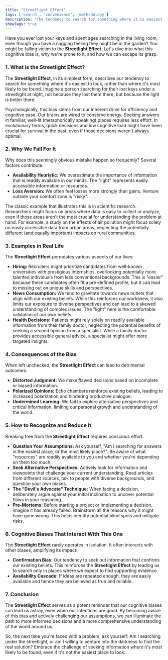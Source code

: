 ```yaml
---
title: "Streetlight Effect"
tags: ['search', 'convenience', 'methodology']
description: "The tendency to search for something where it is easiest to look, rather than where it is most likely to be."
showTags: true
---
```



Have you ever lost your keys and spent ages searching in the living room, even though you have a nagging feeling they might be in the garden? You might be falling victim to the **Streetlight Effect**. Let's dive into what this cognitive bias is, why we're prone to it, and how we can escape its grasp.

### 1. What is the Streetlight Effect?

The **Streetlight Effect**, in its simplest form, describes our tendency to search for something where it's easiest to look, rather than where it's most likely to be found. Imagine a person searching for their lost keys under a streetlight at night, not because they lost them there, but because the light is better there.

Psychologically, this bias stems from our inherent drive for efficiency and cognitive ease. Our brains are wired to conserve energy. Seeking answers in familiar, well-lit (metaphorically speaking) places requires less effort. In evolutionary terms, quick decisions and low cognitive load might have been crucial for survival in the past, even if those decisions weren't always optimal.

### 2. Why We Fall For It

Why does this seemingly obvious mistake happen so frequently? Several factors contribute:

*   **Availability Heuristic:** We overestimate the importance of information that is readily available in our minds. The "light" represents easily accessible information or resources.
*   **Loss Aversion:** We often feel losses more strongly than gains. Venture outside your comfort zone is "risky".

The classic example that illustrates this is in scientific research. Researchers might focus on areas where data is easy to collect or analyze, even if those areas aren't the most crucial for understanding the problem at hand. For example, a study on the effects of air pollution might focus solely on easily accessible data from urban areas, neglecting the potentially different (and equally important) impacts on rural communities.

### 3. Examples in Real Life

The **Streetlight Effect** permeates various aspects of our lives:

*   **Hiring:** Recruiters might prioritize candidates from well-known universities with prestigious internships, overlooking potentially more talented individuals from less conventional backgrounds. This is "easier" because these candidates often fit a pre-defined profile, but it can lead to missing out on unique skills and perspectives.
*   **News Consumption:** We tend to gravitate towards news outlets that align with our existing beliefs. While this reinforces our worldview, it also limits our exposure to diverse perspectives and can lead to a skewed understanding of complex issues. The "light" here is the comfortable validation of our own beliefs.
*   **Health Decisions:** Patients might rely solely on readily available information from their family doctor, neglecting the potential benefits of seeking a second opinion from a specialist. While a family doctor provides accessible general advice, a specialist might offer more targeted insights.

### 4. Consequences of the Bias

When left unchecked, the **Streetlight Effect** can lead to detrimental outcomes:

*   **Distorted Judgment:** We make flawed decisions based on incomplete or biased information.
*   **Polarized Opinions:** Echo chambers reinforce existing beliefs, leading to increased polarization and hindering productive dialogue.
*   **Undermined Learning:** We fail to explore alternative perspectives and critical information, limiting our personal growth and understanding of the world.

### 5. How to Recognize and Reduce It

Breaking free from the **Streetlight Effect** requires conscious effort:

*   **Question Your Assumptions:** Ask yourself, "Am I searching for answers in the easiest place, or the most likely place?". Be aware of what "resources" are readily available to you and whether you're depending on them too much.
*   **Seek Alternative Perspectives:** Actively look for information and viewpoints that challenge your current understanding. Read articles from different sources, talk to people with diverse backgrounds, and question your own biases.
*   **The "Devil's Advocate" Technique:** When facing a decision, deliberately argue against your initial inclination to uncover potential flaws in your reasoning.
*   **Pre-Mortems:** Before starting a project or implementing a decision, imagine it has already failed. Brainstorm all the reasons why it might have gone wrong. This helps identify potential blind spots and mitigate risks.

### 6. Cognitive Biases That Interact With This One

The **Streetlight Effect** rarely operates in isolation. It often interacts with other biases, amplifying its impact:

*   **Confirmation Bias:** Our tendency to seek out information that confirms our existing beliefs. This reinforces the **Streetlight Effect** by leading us to search only in places where we expect to find supporting evidence.
*   **Availability Cascade:** If ideas are repeated enough, they are easily available and hence they are believed as true and reliable.

### 7. Conclusion

The **Streetlight Effect** serves as a potent reminder that our cognitive biases can lead us astray, even when our intentions are good. By becoming aware of this bias and actively challenging our assumptions, we can illuminate the path to more informed decisions and a more comprehensive understanding of the world around us.

So, the next time you're faced with a problem, ask yourself: Am I searching under the streetlight, or am I willing to venture into the darkness to find the real solution? Embrace the challenge of seeking information where it's most likely to be found, even if it's not the easiest place to look.

